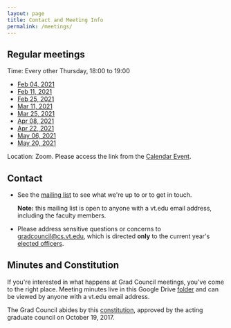 ```yaml
---
layout: page
title: Contact and Meeting Info 
permalink: /meetings/
---
```


## <a name="Regularmeetings"></a>Regular meetings<a href="#Regularmeetings"><i class="fa fa-link" aria-hidden="true"></i></a>
Time: Every other Thursday, 18:00 to 19:00
* [Feb 04, 2021](https://virginiatech.zoom.us/j/85228801348) 
* [Feb 11, 2021](https://virginiatech.zoom.us/j/81481692381)
* [Feb 25, 2021](https://virginiatech.zoom.us/j/81481692381) 
* [Mar 11, 2021](https://virginiatech.zoom.us/j/81481692381)
* [Mar 25, 2021](https://virginiatech.zoom.us/j/81481692381) 
* [Apr 08, 2021](https://virginiatech.zoom.us/j/81481692381)
* [Apr 22, 2021](https://virginiatech.zoom.us/j/81481692381)
* [May 06, 2021](https://virginiatech.zoom.us/j/81481692381)
* [May 20, 2021](https://virginiatech.zoom.us/j/81481692381)


Location: Zoom. Please access the link from the [Calendar Event](https://calendar.google.com/calendar?cid=dnQuZWR1X240bnQ0aGdlNTBrdjdqajFjZDN1NzllaW1rQGdyb3VwLmNhbGVuZGFyLmdvb2dsZS5jb20).

## <a name="Contact"></a>Contact<a href="#Contact"><i class="fa fa-link" aria-hidden="true"></i></a>
* See the [mailing list](https://groups.google.com/a/vt.edu/forum/#!forum/csgc-g) to see what we're up to or to get in touch. 

	**Note:** this mailing list is open to anyone with a vt.edu email address, including the faculty members.
* Please address sensitive questions or concerns to [gradcouncil@cs.vt.edu](mailto:gradcouncil@cs.vt.edu), which is directed **only** to the current year's [elected officers](/officers/).

## <a name="MinutesandConstitution"></a>Minutes and Constitution<a href="#MinutesandConstitution"><i class="fa fa-link" aria-hidden="true"></i></a>
If you're interested in what happens at Grad Council meetings, you've come to the right place.
Meeting minutes live in this Google Drive [folder](https://drive.google.com/drive/folders/0B0b9Zb_kmZenbG1VTnhadTNHVDg?usp=sharing) and can be viewed by anyone with a vt.edu email address.

The Grad Council abides by this [constitution](https://docs.google.com/document/d/1YrcqQCxML7jFIrtPRbh80wkqDbkA-7syDoGd6AdtGpQ/edit?usp=sharing), approved by the acting graduate council on October 19, 2017.
